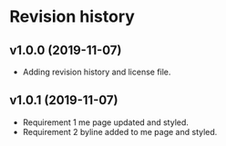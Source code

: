 Revision history
================

v1.0.0 (2019-11-07)
-------------------

* Adding revision history and license file.

v1.0.1 (2019-11-07)
-------------------

* Requirement 1 me page updated and styled.
* Requirement 2 byline added to me page and styled.
